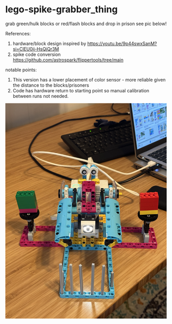 # lego-spike-grabber_thing
grab green/hulk blocks or red/flash blocks and drop in prison
see pic below!

References:
1. hardware/block design inspired by https://youtu.be/9p44swxSanM?si=ClEU0ij-HsQjQr3M
2. spike code conversion https://github.com/astrospark/flippertools/tree/main

notable points:
1. This version has a lower placement of color sensor - more reliable given the distance to the blocks/prisoners
2. Code has hardware return to starting point so manual calibration between runs not needed.

![Alt text](leoskee_lego-spike-grabber_thing.JPG)
